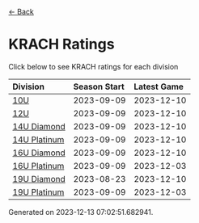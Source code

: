 [<- Back](../readme.md)
# KRACH Ratings
Click below to see KRACH ratings for each division

| Division | Season Start | Latest Game |
| :-- | :-- | :-- |
| [10U](10U-ratings.md) | 2023-09-09 | 2023-12-10 |
| [12U](12U-ratings.md) | 2023-09-09 | 2023-12-10 |
| [14U Diamond](14U-Diamond-ratings.md) | 2023-09-09 | 2023-12-10 |
| [14U Platinum](14U-Platinum-ratings.md) | 2023-09-09 | 2023-12-10 |
| [16U Diamond](16U-Diamond-ratings.md) | 2023-09-09 | 2023-12-10 |
| [16U Platinum](16U-Platinum-ratings.md) | 2023-09-09 | 2023-12-03 |
| [19U Diamond](19U-Diamond-ratings.md) | 2023-08-23 | 2023-12-10 |
| [19U Platinum](19U-Platinum-ratings.md) | 2023-09-09 | 2023-12-03 |

Generated on 2023-12-13 07:02:51.682941.
